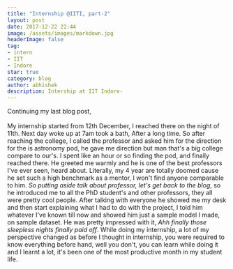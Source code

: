 ```yaml
---
title: "Internship @IITI, part-2"
layout: post
date: 2017-12-22 22:44
image: /assets/images/markdown.jpg
headerImage: false
tag:
- intern
- IIT
- Indore
star: true
category: blog
author: abhishek
description: Intership at IIT Indore-
---
```


Continuing my last blog post,<br><br> My internship started from 12th December, I reached there on the night of 11th. Next day woke up at 7am took a bath, After a long time. So after reaching the college, I called the professor and asked him for the direction for the is astronomy pod, he gave me direction but man that's a big college compare to our's. I spent like an hour or so finding the pod, and finally reached there. He greeted me warmly and he is one of the best professors I've ever seen, heard about. Literally, my 4 year are totally doomed cause he set such a high benchmark as a mentor, I won't find anyone comparable to him. *So putting aside talk about professor, let's get back to the blog*, so he introduced me to all the PhD student's and other professors, they all were pretty cool people. After talking with everyone he showed me my desk and then start explaining what I had to do with the project, I told him whatever I've known till now and showed him just a sample model I made, on sample dataset. He was pretty impressed with it, *Ahh finally those sleepless nights finally paid off*. While doing my internship, a lot of my perspective changed as before I thought in internship, you were required to know everything before hand, well you don't, you can learn while doing it and I learnt a lot, it's been one of the most productive month in my student life.
